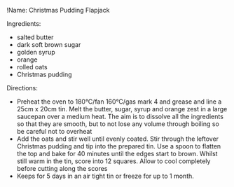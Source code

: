 !Name: Christmas Pudding Flapjack

Ingredients:
- salted butter
- dark soft brown sugar
- golden syrup
- orange
- rolled oats
- Christmas pudding

Directions:
- Preheat the oven to 180°C/fan 160°C/gas mark 4 and grease and line a 25cm x 20cm tin. Melt the butter, sugar, syrup and orange zest in a large saucepan over a medium heat. The aim is to dissolve all the ingredients so that they are smooth, but to not lose any volume through boiling so be careful not to overheat
- Add the oats and stir well until evenly coated. Stir through the leftover Christmas pudding and tip into the prepared tin. Use a spoon to flatten the top and bake for 40 minutes until the edges start to brown. Whilst still warm in the tin, score into 12 squares. Allow to cool completely before cutting along the scores
- Keeps for 5 days in an air tight tin or freeze for up to 1 month.
